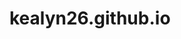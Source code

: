 # kealyn26.github.io
<html>
<style>
<body>
body { background-color:#F0FFFE;}
</body>
    <h1>Welcome! This is a page Kealyn is editing to learn more about building websites</head>
    <h2>(It will likely be very boring for anyone but Kealyn to peruse)</h2>

</html>
